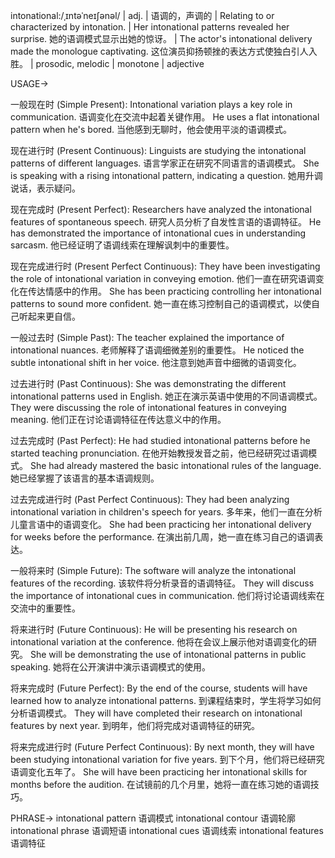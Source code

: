 intonational:/ˌɪntəˈneɪʃənəl/ | adj. | 语调的，声调的 | Relating to or characterized by intonation. | Her intonational patterns revealed her surprise. 她的语调模式显示出她的惊讶。 |  The actor's intonational delivery made the monologue captivating. 这位演员抑扬顿挫的表达方式使独白引人入胜。 | prosodic, melodic | monotone | adjective

USAGE->

一般现在时 (Simple Present):
Intonational variation plays a key role in communication. 语调变化在交流中起着关键作用。
He uses a flat intonational pattern when he's bored.  当他感到无聊时，他会使用平淡的语调模式。


现在进行时 (Present Continuous):
Linguists are studying the intonational patterns of different languages. 语言学家正在研究不同语言的语调模式。
She is speaking with a rising intonational pattern, indicating a question. 她用升调说话，表示疑问。


现在完成时 (Present Perfect):
Researchers have analyzed the intonational features of spontaneous speech. 研究人员分析了自发性言语的语调特征。
He has demonstrated the importance of intonational cues in understanding sarcasm. 他已经证明了语调线索在理解讽刺中的重要性。


现在完成进行时 (Present Perfect Continuous):
They have been investigating the role of intonational variation in conveying emotion.  他们一直在研究语调变化在传达情感中的作用。
She has been practicing controlling her intonational patterns to sound more confident. 她一直在练习控制自己的语调模式，以使自己听起来更自信。


一般过去时 (Simple Past):
The teacher explained the importance of intonational nuances. 老师解释了语调细微差别的重要性。
He noticed the subtle intonational shift in her voice. 他注意到她声音中细微的语调变化。


过去进行时 (Past Continuous):
She was demonstrating the different intonational patterns used in English. 她正在演示英语中使用的不同语调模式。
They were discussing the role of intonational features in conveying meaning. 他们正在讨论语调特征在传达意义中的作用。


过去完成时 (Past Perfect):
He had studied intonational patterns before he started teaching pronunciation. 在他开始教授发音之前，他已经研究过语调模式。
She had already mastered the basic intonational rules of the language. 她已经掌握了该语言的基本语调规则。


过去完成进行时 (Past Perfect Continuous):
They had been analyzing intonational variation in children's speech for years. 多年来，他们一直在分析儿童言语中的语调变化。
She had been practicing her intonational delivery for weeks before the performance. 在演出前几周，她一直在练习自己的语调表达。


一般将来时 (Simple Future):
The software will analyze the intonational features of the recording. 该软件将分析录音的语调特征。
They will discuss the importance of intonational cues in communication. 他们将讨论语调线索在交流中的重要性。


将来进行时 (Future Continuous):
He will be presenting his research on intonational variation at the conference. 他将在会议上展示他对语调变化的研究。
She will be demonstrating the use of intonational patterns in public speaking. 她将在公开演讲中演示语调模式的使用。


将来完成时 (Future Perfect):
By the end of the course, students will have learned how to analyze intonational patterns. 到课程结束时，学生将学习如何分析语调模式。
They will have completed their research on intonational features by next year. 到明年，他们将完成对语调特征的研究。


将来完成进行时 (Future Perfect Continuous):
By next month, they will have been studying intonational variation for five years. 到下个月，他们将已经研究语调变化五年了。
She will have been practicing her intonational skills for months before the audition. 在试镜前的几个月里，她将一直在练习她的语调技巧。



PHRASE->
intonational pattern 语调模式
intonational contour 语调轮廓
intonational phrase 语调短语
intonational cues 语调线索
intonational features 语调特征
